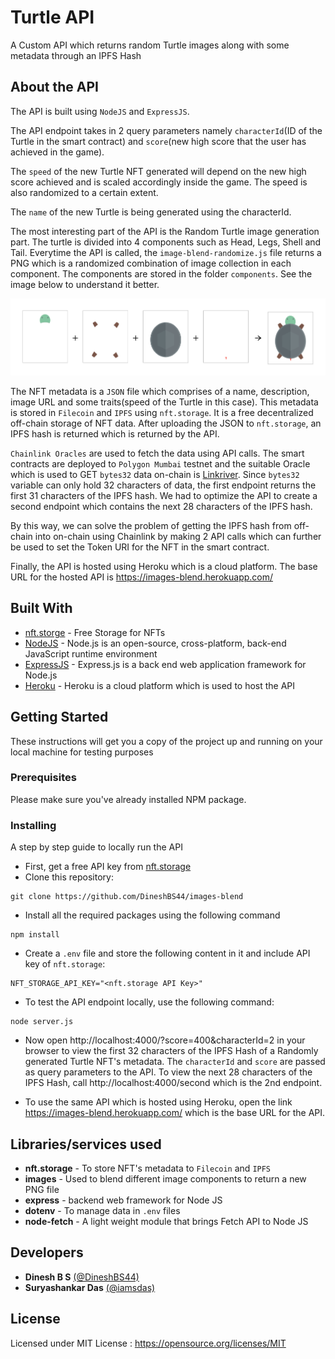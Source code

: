 # Turtle API

A Custom API which returns random Turtle images along with some metadata through an IPFS Hash

## About the API

The API is built using `NodeJS` and `ExpressJS`. 

The API endpoint takes in 2 query parameters namely `characterId`(ID of the Turtle in the smart contract) and `score`(new high score that the user has achieved in the game). 

The `speed` of the new Turtle NFT generated will depend on the new high score achieved and is scaled accordingly inside the game. The speed is also randomized to a certain extent. 

The `name` of the new Turtle is being generated using the characterId.

The most interesting part of the API is the Random Turtle image generation part. The turtle is divided into 4 components such as Head, Legs, Shell and Tail. Everytime the API is called, the `image-blend-randomize.js` file returns a PNG which is a randomized combination of image collection in each component. The components are stored in the folder `components`. See the image below to understand it better.

![Turtle](screenshots/turtle_generation_from_components.png)

The NFT metadata is a `JSON` file which comprises of a name, description, image URL and some traits(speed of the Turtle in this case). This metadata is stored in `Filecoin` and `IPFS` using `nft.storage`. It is a free decentralized off-chain storage of NFT data. After uploading the JSON to `nft.storage`, an IPFS hash is returned which is returned by the API.

`Chainlink Oracles` are used to fetch the data using API calls. The smart contracts are deployed to `Polygon Mumbai` testnet and the suitable Oracle which is used to GET `bytes32` data on-chain is [Linkriver](https://linkriver.io/). Since `bytes32` variable can only hold 32 characters of data, the first endpoint returns the first 31 characters of the IPFS hash. We had to optimize the API to create a second endpoint which contains the next 28 characters of the IPFS hash. 

By this way, we can solve the problem of getting the IPFS hash from off-chain into on-chain using Chainlink by making 2 API calls which can further be used to set the Token URI for the NFT in the smart contract.

Finally, the API is hosted using Heroku which is a cloud platform. The base URL for the hosted API is https://images-blend.herokuapp.com/

## Built With

- [nft.storge](https://nft.storage/) - Free Storage for NFTs
- [NodeJS](https://nodejs.org/en/) - Node.js is an open-source, cross-platform, back-end JavaScript runtime environment
- [ExpressJS](https://expressjs.com/) - Express.js is a back end web application framework for Node.js
- [Heroku](https://www.heroku.com/) - Heroku is a cloud platform which is used to host the API


## Getting Started

These instructions will get you a copy of the project up and running on your local machine for testing purposes

### Prerequisites

Please make sure you've already installed NPM package.

### Installing

A step by step guide to locally run the API

- First, get a free API key from [nft.storage](https://nft.storage/)
- Clone this repository:

```
git clone https://github.com/DineshBS44/images-blend
```

- Install all the required packages using the following command

```
npm install
```

- Create a `.env` file and store the following content in it and include API key of `nft.storage`:

```
NFT_STORAGE_API_KEY="<nft.storage API Key>"
```

- To test the API endpoint locally, use the following command:

```
node server.js
```

- Now open http://localhost:4000/?score=400&characterId=2 in your browser to view the first 32 characters of the IPFS Hash of a Randomly generated Turtle NFT's metadata. The `characterId` and `score` are passed as query parameters to the API. To view the next 28 characters of the IPFS Hash, call http://localhost:4000/second which is the 2nd endpoint.

- To use the same API which is hosted using Heroku, open the link https://images-blend.herokuapp.com/ which is the base URL for the API.

## Libraries/services used

- **nft.storage** - To store NFT's metadata to `Filecoin` and `IPFS`
- **images** - Used to blend different image components to return a new PNG file
- **express** - backend web framework for Node JS
- **dotenv** - To manage data in `.env` files
- **node-fetch** - A light weight module that brings Fetch API to Node JS

## Developers

- **Dinesh B S** [(@DineshBS44)](https://github.com/DineshBS44)
- **Suryashankar Das** [(@iamsdas)](https://github.com/iamsdas)

## License

Licensed under MIT License : https://opensource.org/licenses/MIT

<br>
<br>